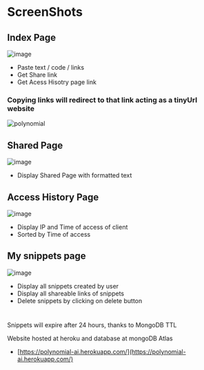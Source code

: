 # ScreenShots

## Index Page

![image](https://user-images.githubusercontent.com/60141300/154762991-057729ec-85ec-4e8a-a222-3d7d0ffe354a.png)

- Paste text / code / links
- Get Share link
- Get Acess Hisotry page link

### Copying links will redirect to that link acting as a tinyUrl website

![polynomial](https://user-images.githubusercontent.com/60141300/154771069-98e59a62-b143-465b-af86-594a7c6a094e.gif)

## Shared Page

![image](https://user-images.githubusercontent.com/60141300/154763104-86f1c7f5-230e-47a2-878c-8628896564e1.png)

- Display Shared Page with formatted text

## Access History Page

![image](https://user-images.githubusercontent.com/60141300/154763206-6bb26246-83dd-4b93-a534-819479e4c9e5.png)

- Display IP and Time of access of client
- Sorted by Time of access

## My snippets page

![image](https://user-images.githubusercontent.com/60141300/154793625-36755546-e4b8-4932-81d1-e35c1001b873.png)

- Display all snippets created by user
- Display all shareable links of snippets
- Delete snippets by clicking on delete button

#

Snippets will expire after 24 hours, thanks to MongoDB TTL

Website hosted at heroku and database at mongoDB Atlas

- [https://polynomial-ai.herokuapp.com/](https://polynomial-ai.herokuapp.com/)
